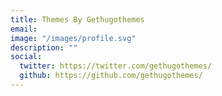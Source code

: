 ```yaml
---
title: Themes By Gethugothemes
email: 
image: "/images/profile.svg"
description: ""
social:
  twitter: https://twitter.com/gethugothemes/
  github: https://github.com/gethugothemes/
---
```



